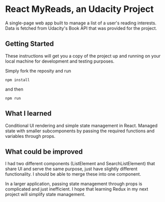 # React MyReads, an Udacity Project

A single-page web app built to manage a list of a user's reading interests. Data is fetched from Udacity's Book API that was provided for the project.

## Getting Started

These instructions will get you a copy of the project up and running on your local machine for development and testing purposes. 

Simply fork the reposity and run 

```
npm install 
```

and then 

``` 
npm run 
```


## What I learned

Conditional UI rendering and simple state management in React. Managed state with smaller subcomponents by passing the required functions and variables through props.


## What could be improved

I had two different components (ListElement and SearchListElement) that share UI and serve the same purpose, just have slightly different functionality. I should be able to merge these into one component.

In a larger application, passing state management through props is complicated and just inefficient. I hope that learning Redux in my next project will simplify state management.
